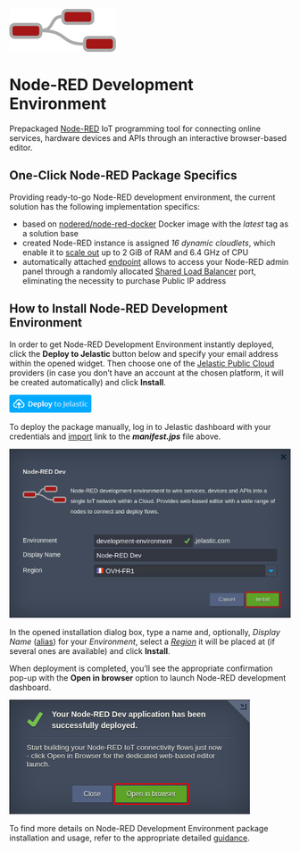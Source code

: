 ![node-red-logo](images/node-red-logo.png)
 
# Node-RED Development Environment  
 
Prepackaged [Node-RED](https://nodered.org/) IoT programming tool for connecting online services, hardware devices and APIs through an interactive browser-based editor.
 
## One-Click Node-RED Package Specifics
 
Providing ready-to-go Node-RED development environment, the current solution has the following implementation specifics:
 
- based on [nodered/node-red-docker](https://hub.docker.com/r/nodered/node-red-docker/) Docker image with the _latest_ tag as a solution base
- created Node-RED instance is assigned *16 dynamic cloudlets*, which enable it to [scale out](https://docs.jelastic.com/automatic-vertical-scaling) up to 2 GiB of RAM and 6.4 GHz of CPU
- automatically attached [endpoint](https://docs.jelastic.com/endpoints) allows to access your Node-RED admin panel through a randomly allocated [Shared Load Balancer](https://docs.jelastic.com/shared-load-balancer) port, eliminating the necessity to purchase Public IP address
 
## How to Install Node-RED Development Environment
 
In order to get Node-RED Development Environment instantly deployed, click the **Deploy to Jelastic** button below and specify your email address within the opened widget. Then choose one of the [Jelastic Public Cloud](https://jelastic.cloud) providers (in case you don’t have an account at the chosen platform, it will be created automatically) and click **Install**.
 
[![Deploy](images/deploy-to-jelastic.png)](https://jelastic.com/install-application/?manifest=https://raw.githubusercontent.com/jelastic-jps/node-red/master/manifest.jps)
 
To deploy the package manually, log in to Jelastic dashboard with your credentials and [import](https://docs.jelastic.com/environment-import) link to the **_manifest.jps_** file above.
 
![node-red-installation](images/node-red-installation.png)

In the opened installation dialog box, type a name and, optionally, *Display Name* ([alias](https://docs.jelastic.com/environment-aliases))  for your *Environment*, select a _[Region](https://docs.jelastic.com/environment-regions)_ it will be placed at (if several ones are available) and click **Install**.

When deployment is completed, you’ll see the appropriate confirmation pop-up with the **Open in browser** option to launch Node-RED development dashboard. 
 
![nodered-success-message](images/nodered-success-message.png)

To find more details on Node-RED Development Environment package installation and usage, refer to the appropriate detailed [guidance](http://blog.jelastic.com/2017/06/22/node-red-cloud-hosting-for-tweeter-feed-analysis/).
